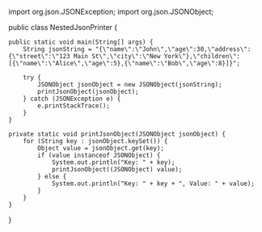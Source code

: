 import org.json.JSONException;
import org.json.JSONObject;

public class NestedJsonPrinter {

    public static void main(String[] args) {
        String jsonString = "{\"name\":\"John\",\"age\":30,\"address\":{\"street\":\"123 Main St\",\"city\":\"New York\"},\"children\":[{\"name\":\"Alice\",\"age\":5},{\"name\":\"Bob\",\"age\":8}]}";

        try {
            JSONObject jsonObject = new JSONObject(jsonString);
            printJsonObject(jsonObject);
        } catch (JSONException e) {
            e.printStackTrace();
        }
    }

    private static void printJsonObject(JSONObject jsonObject) {
        for (String key : jsonObject.keySet()) {
            Object value = jsonObject.get(key);
            if (value instanceof JSONObject) {
                System.out.println("Key: " + key);
                printJsonObject((JSONObject) value);
            } else {
                System.out.println("Key: " + key + ", Value: " + value);
            }
        }
    }
}
